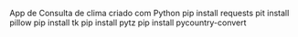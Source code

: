 App de Consulta de clima criado com Python
pip install requests
pit install pillow
pip install tk
pip install pytz
pip install pycountry-convert